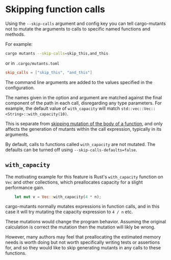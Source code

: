 # Skipping function calls

Using the `--skip-calls` argument and config key you can tell cargo-mutants not to mutate the arguments to calls to specific named functions and methods.

For example:

```sh
cargo mutants --skip-calls=skip_this,and_this
```

or in `.cargo/mutants.toml`

```toml
skip_calls = ["skip_this", "and_this"]
```

The command line arguments are added to the values specified in the configuration.

The names given in the option and argument are matched against the final component of the path in each call, disregarding any type parameters. For example, the default value of `with_capacity` will match `std::vec::Vec::<String>::with_capacity(10)`.

This is separate from [skipping mutation of the body of a function](attrs.md), and only affects the generation of mutants within the call expression, typically in its arguments.

By default, calls to functions called `with_capacity` are not mutated. The defaults can be turned off using `--skip-calls-defaults=false`.

## `with_capacity`

The motivating example for this feature is Rust's `with_capacity` function on `Vec` and other collections, which preallocates capacity for a slight performance gain.

```rust
    let mut v = Vec::with_capacity(4 * n);
```

cargo-mutants normally mutates expressions in function calls, and in this case it will try mutating the capacity expression to `4 / n` etc.

These mutations would change the program behavior. Assuming the original calculation is correct the mutation then the mutation will likly be wrong.

However, many authors may feel that preallocating the estimated memory needs is worth doing but not worth specifically writing tests or assertions for, and so they would like to skip generating mutants in any calls to these functions.
